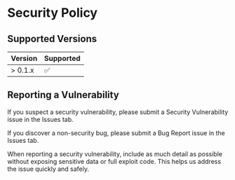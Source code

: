 # Security Policy

## Supported Versions

| Version | Supported          |
| ------- | ------------------ |
| > 0.1.x   | :white_check_mark: |

## Reporting a Vulnerability

If you suspect a security vulnerability, please submit a Security Vulnerability issue in the Issues tab.

If you discover a non-security bug, please submit a Bug Report issue in the Issues tab.

When reporting a security vulnerability, include as much detail as possible without exposing sensitive data or full exploit code. This helps us address the issue quickly and safely.
